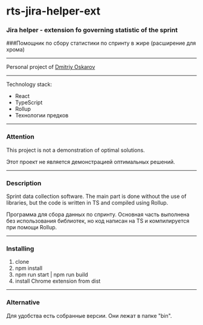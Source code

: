 # rts-jira-helper-ext

### Jira helper - extension fo governing statistic of the sprint

###Помощник по сбору статистики по спринту в жире (расширение для хрома)

---

Personal project of [Dmitriy Oskarov](https://github.com/Oskarov)

---

Technology stack:

* React
* TypeScript
* Rollup
* Технологии предков

---

### Attention

This project is not a demonstration of optimal solutions.

Этот проект не является демонстрацией оптимальных решений.

---

### Description

Sprint data collection software. The main part is done without the use of libraries,
but the code is written in TS and compiled using Rollup.

Программа для сбора данных по спринту. Основная часть выполнена без использования библиотек, 
но код написан на TS и компилируется при помощи Rollup. 

---

### Installing

1. clone
2. npm install
3. npm run start | npm run build
4. install Сhrome extension from dist

---

### Alternative

Для удобства есть собранные версии. Они лежат в папке "bin".


